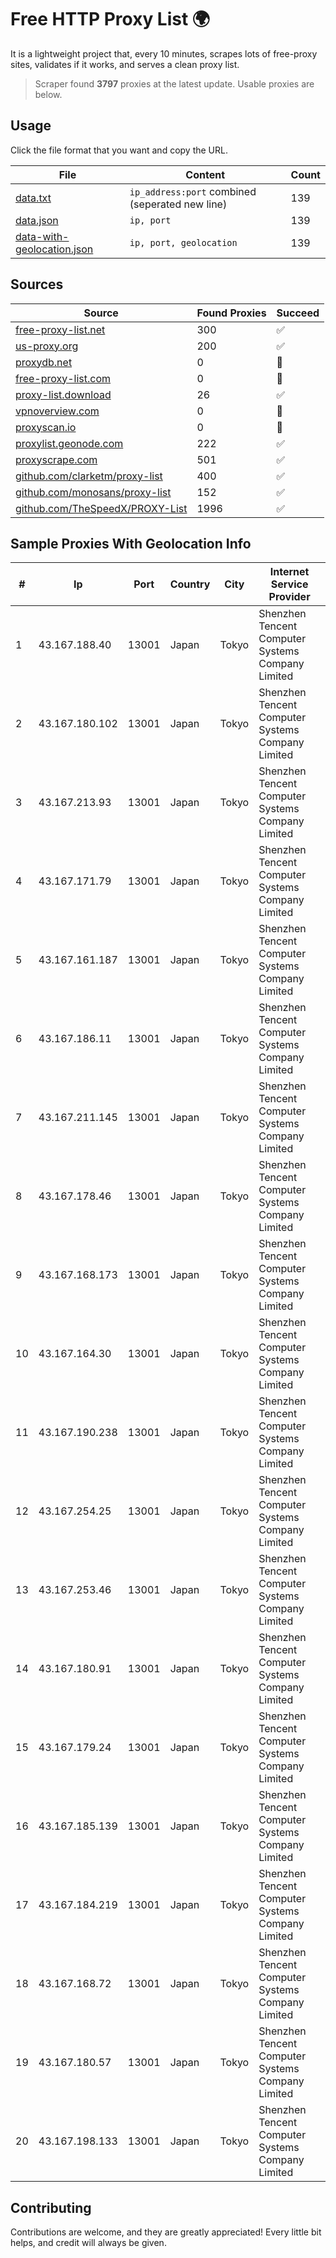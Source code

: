 
# Free HTTP Proxy List 🌍

It is a lightweight project that, every 10 minutes, scrapes lots of free-proxy sites, validates if it works, and serves a clean proxy list.


> Scraper found **3797** proxies at the latest update. Usable proxies are below.

## Usage

Click the file format that you want and copy the URL.


|File|Content|Count|
|----|-------|-----|
|[data.txt](https://raw.githubusercontent.com/themiralay/Proxy-List-World/master/data.txt)|`ip_address:port` combined (seperated new line)|139|
|[data.json](https://raw.githubusercontent.com/themiralay/Proxy-List-World/master/data.json)|`ip, port`|139|
|[data-with-geolocation.json](https://raw.githubusercontent.com/themiralay/Proxy-List-World/master/data-with-geolocation.json)|`ip, port, geolocation`|139|

## Sources

|Source|Found Proxies|Succeed|
|------|-------------|-------|
|[free-proxy-list.net](https://free-proxy-list.net)|300|✅|
|[us-proxy.org](https://www.us-proxy.org)|200|✅|
|[proxydb.net](http://proxydb.net)|0|🚫|
|[free-proxy-list.com](https://free-proxy-list.com/?page=&port=&type%5B%5D=http&type%5B%5D=https&up_time=0&search=Search)|0|🚫|
|[proxy-list.download](https://www.proxy-list.download/HTTP)|26|✅|
|[vpnoverview.com](https://vpnoverview.com/privacy/anonymous-browsing/free-proxy-servers)|0|🚫|
|[proxyscan.io](https://www.proxyscan.io)|0|🚫|
|[proxylist.geonode.com](https://proxylist.geonode.com/api/proxy-list?limit=300&page=1&sort_by=lastChecked&sort_type=desc&protocols=http,https)|222|✅|
|[proxyscrape.com](https://api.proxyscrape.com/v2/?request=displayproxies&protocol=http&timeout=10000&country=all&ssl=all&anonymity=all)|501|✅|
|[github.com/clarketm/proxy-list](https://raw.githubusercontent.com/clarketm/proxy-list/master/proxy-list-raw.txt)|400|✅|
|[github.com/monosans/proxy-list](https://raw.githubusercontent.com/monosans/proxy-list/main/proxies/http.txt)|152|✅|
|[github.com/TheSpeedX/PROXY-List](https://raw.githubusercontent.com/TheSpeedX/PROXY-List/master/http.txt)|1996|✅|


## Sample Proxies With Geolocation Info

|#|Ip|Port|Country|City|Internet Service Provider|
|-|--|----|-------|----|-------------------------|
|1|43.167.188.40|13001|Japan|Tokyo|Shenzhen Tencent Computer Systems Company Limited|
|2|43.167.180.102|13001|Japan|Tokyo|Shenzhen Tencent Computer Systems Company Limited|
|3|43.167.213.93|13001|Japan|Tokyo|Shenzhen Tencent Computer Systems Company Limited|
|4|43.167.171.79|13001|Japan|Tokyo|Shenzhen Tencent Computer Systems Company Limited|
|5|43.167.161.187|13001|Japan|Tokyo|Shenzhen Tencent Computer Systems Company Limited|
|6|43.167.186.11|13001|Japan|Tokyo|Shenzhen Tencent Computer Systems Company Limited|
|7|43.167.211.145|13001|Japan|Tokyo|Shenzhen Tencent Computer Systems Company Limited|
|8|43.167.178.46|13001|Japan|Tokyo|Shenzhen Tencent Computer Systems Company Limited|
|9|43.167.168.173|13001|Japan|Tokyo|Shenzhen Tencent Computer Systems Company Limited|
|10|43.167.164.30|13001|Japan|Tokyo|Shenzhen Tencent Computer Systems Company Limited|
|11|43.167.190.238|13001|Japan|Tokyo|Shenzhen Tencent Computer Systems Company Limited|
|12|43.167.254.25|13001|Japan|Tokyo|Shenzhen Tencent Computer Systems Company Limited|
|13|43.167.253.46|13001|Japan|Tokyo|Shenzhen Tencent Computer Systems Company Limited|
|14|43.167.180.91|13001|Japan|Tokyo|Shenzhen Tencent Computer Systems Company Limited|
|15|43.167.179.24|13001|Japan|Tokyo|Shenzhen Tencent Computer Systems Company Limited|
|16|43.167.185.139|13001|Japan|Tokyo|Shenzhen Tencent Computer Systems Company Limited|
|17|43.167.184.219|13001|Japan|Tokyo|Shenzhen Tencent Computer Systems Company Limited|
|18|43.167.168.72|13001|Japan|Tokyo|Shenzhen Tencent Computer Systems Company Limited|
|19|43.167.180.57|13001|Japan|Tokyo|Shenzhen Tencent Computer Systems Company Limited|
|20|43.167.198.133|13001|Japan|Tokyo|Shenzhen Tencent Computer Systems Company Limited|



## Contributing

Contributions are welcome, and they are greatly appreciated! Every
little bit helps, and credit will always be given.

